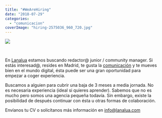 ```yaml
---
title: "#WeAreHiring"
date: "2018-07-29"
categories: 
  - "comunicacion"
coverImage: "hiring-2575036_960_720.jpg"
---
```


![](images/Sin-título-1.jpg)

 

En [Lanalua](https://lanalua.com/#nosotros) estamos buscando redactor@ junior / community manager. Si estás interesad@, resides en Madrid, te gusta la [comunicación](https://lanalua.com/#comunicacion-360) y te mueves bien en el mundo digital, ésta puede ser una gran oportunidad para empezar a coger experiencia.

Buscamos a alguien para cubrir una baja de 3 meses a media jornada. No es necesaria experiencia (ideal si quieres aprender). Sabemos que no es mucho pero somos una agencia pequeña todavía. Sin embargo, existe la posibilidad de después continuar con ésta u otras formas de colaboración.

Envíanos tu CV o solicítanos más información en [info@lanalua.com](mailto:info@lanalua.com)
